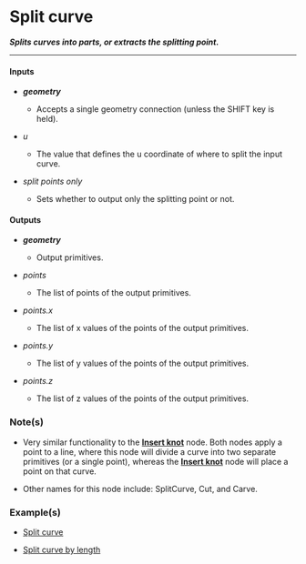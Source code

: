 # Split curve

**_Splits curves into parts, or extracts the splitting point._**

---


#### Inputs

* **_geometry_**

  * Accepts a single geometry connection (unless the SHIFT key is held).

* _u_

  * The value that defines the u coordinate of where to split the input curve.

* _split points only_

  * Sets whether to output only the splitting point or not.


#### Outputs

* **_geometry_**

  * Output primitives.

* _points_

  * The list of points of the output primitives.

* _points.x_

  * The list of x values of the points of the output primitives.

* _points.y_

  * The list of y values of the points of the output primitives.

* _points.z_

  * The list of z values of the points of the output primitives.


### Note(s)

* Very similar functionality to the [**Insert knot**](/nodes/InsertKnot/documentation.md) node. Both nodes apply a point to a line, where this node will divide a curve into two separate primitives (or a single point), whereas the [**Insert knot**](/nodes/InsertKnot/documentation.md) node will place a point on that curve.

* Other names for this node include: SplitCurve, Cut, and Carve.


### Example(s)

* <a href="https://creator.trimble.com/graph?assetURI=whp:2de95a82-2dc8-4edd-888c-e3f28c56b1ee&version=latest" target="_blank">Split curve</a>

* <a href="https://creator.trimble.com/graph?assetURI=whp:27966e4f-e1dd-448a-b70f-08a20bedfd71&version=latest" target="_blank">Split curve by length</a>
